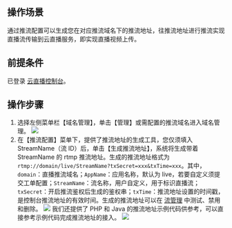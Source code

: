 ## 操作场景
通过推流配置可以生成您在对应推流域名下的推流地址，往推流地址进行推流实现直播流传输到云直播服务，即实现直播视频上传。

## 前提条件
 已登录 [云直播控制台](https://console.cloud.tencent.com/live)。

## 操作步骤
1. 选择左侧菜单栏【域名管理】，单击【管理】或需配置的推流域名进入域名管理。
 ![](https://main.qcloudimg.com/raw/a86ae59e0ce542aeba330f9a4a169d49.png)
2. 在【推流配置】菜单下，提供了推流地址的生成工具，您仅须填入 StreamName（流 ID）后，单击【生成推流地址】，系统将生成带着 StreamName 的 rtmp 推流地址。生成的推流地址格式为 `rtmp://domain/live/StreamName?txSecret=xxx&txTime=xxx`。其中，`domain`：直播推流域名；`AppName`：应用名称，默认为 live，若要自定义须提交工单配置；`StreamName`：流名称，用户自定义，用于标识直播流；`txSecret`：开启推流鉴权后生成的鉴权串；`txTime`：推流地址设置的时间戳，是控制台推流地址的有效时间。生成的推流地址可以在 [流管理]( https://cloud.tencent.com/document/product/267/20380) 中测试、禁用和删除。
 ![](https://main.qcloudimg.com/raw/492323e1c0c08bb822f3b61e4f9a61e4.png)
我们还提供了 PHP 和 Java 的推流地址示例代码供参考，可以直接参考示例代码完成推流地址的接入。
![](https://main.qcloudimg.com/raw/42f7d41c548d2aa0b101735296ccc818.png)
